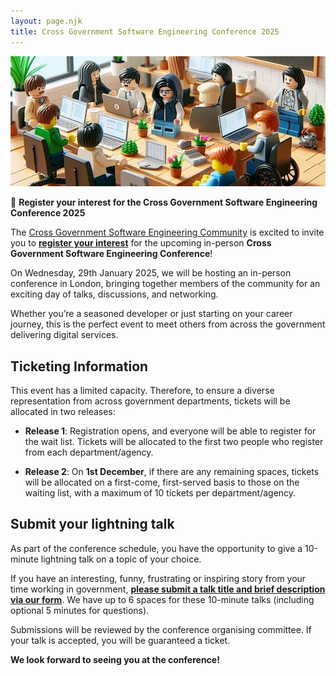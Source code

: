 ```yaml
---
layout: page.njk
title: Cross Government Software Engineering Conference 2025
---
```


![Drawing with stylised people with laptops at a table discussing code](/assets/images/conference.png)

📣 **Register your interest for the Cross Government Software Engineering Conference 2025**

The [Cross Government Software Engineering Community](https://uk-x-gov-software-community.github.io/) is excited to invite you to **[register your interest](https://www.eventbrite.com/e/cross-government-software-engineering-conference-2025-tickets-1044870805707?aff=oddtdtcreator)** for the upcoming in-person **Cross Government Software Engineering Conference**!

On Wednesday, 29th January 2025, we will be hosting an in-person conference in London, bringing together members of the community for an exciting day of talks, discussions, and networking. 

Whether you’re a seasoned developer or just starting on your career journey, this is the perfect event to meet others from across the government delivering digital services.

## Ticketing Information
This event has a limited capacity. Therefore, to ensure a diverse representation from across government departments, tickets will be allocated in two releases:

* **Release 1**: Registration opens, and everyone will be able to register for the wait list. Tickets will be allocated to the first two people who register from each department/agency.

* **Release 2**: On **1st December**, if there are any remaining spaces, tickets will be allocated on a first-come, first-served basis to those on the waiting list, with a maximum of 10 tickets per department/agency.

## Submit your lightning talk

As part of the conference schedule, you have the opportunity to give a 10-minute lightning talk on a topic of your choice. 

If you have an interesting, funny, frustrating or inspiring story from your time working in government, **[please submit a talk title and brief description via our form](https://docs.google.com/forms/d/e/1FAIpQLSdPAm-_gH6r9TAXBzsplKvCANWEI3kZJYEmlo2UA-uFs2KdnA/viewform?usp=sf_link)**. We have up to 6 spaces for these 10-minute talks (including optional 5 minutes for questions).

Submissions will be reviewed by the conference organising committee. If your talk is accepted, you will be guaranteed a ticket.

**We look forward to seeing you at the conference!**
